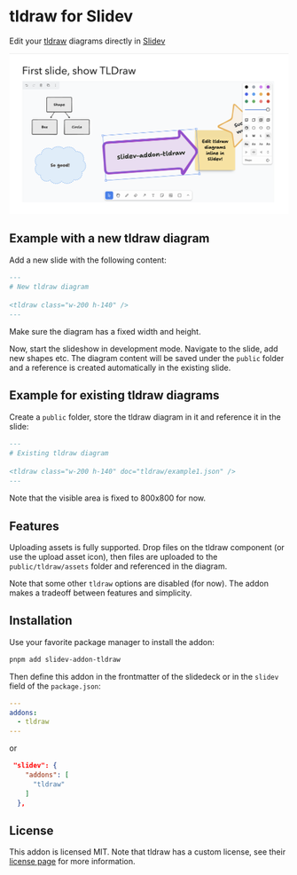 # tldraw for Slidev

Edit your [tldraw](https://tldraw.dev) diagrams directly in [Slidev](https://sli.dev/)

![example](./example-assets/tldraw-in-slidev.png)

## Example with a new tldraw diagram

Add a new slide with the following content:

```md
---
# New tldraw diagram

<tldraw class="w-200 h-140" />
---
```

Make sure the diagram has a fixed width and height.

Now, start the slideshow in development mode. Navigate to the slide, add new shapes etc. The diagram content will be saved under the `public` folder and a reference is created automatically in the existing slide.

## Example for existing tldraw diagrams

Create a `public` folder, store the tldraw diagram in it and reference it in the slide:

```md
---
# Existing tldraw diagram

<tldraw class="w-200 h-140" doc="tldraw/example1.json" />
---
```

Note that the visible area is fixed to 800x800 for now.

## Features

Uploading assets is fully supported. Drop files on the tldraw component (or use the upload asset icon), then files are uploaded to the `public/tldraw/assets` folder and referenced in the diagram.

Note that some other `tldraw` options are disabled (for now). The addon makes a tradeoff between features and simplicity.

## Installation

Use your favorite package manager to install the addon:

```bash
pnpm add slidev-addon-tldraw
```

Then define this addon in the frontmatter of the slidedeck or in the `slidev` field of the `package.json`:

```yaml
---
addons:
  - tldraw
---
```

or

```json
 "slidev": {
    "addons": [
      "tldraw"
    ]
  },
```

## License

This addon is licensed MIT. Note that tldraw has a custom license, see their [license page](https://github.com/tldraw/tldraw/blob/main/LICENSE.md) for more information.
